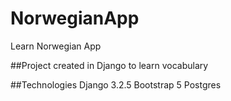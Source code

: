 # NorwegianApp
Learn Norwegian App


##Project created in Django to learn vocabulary

##Technologies
Django 3.2.5
Bootstrap 5
Postgres
